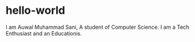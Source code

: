 # hello-world
I am Auwal Muhammad Sani, A student of Computer Science. I am a Tech Enthusiast and an Educationis.
